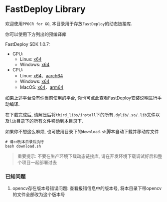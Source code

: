 # FastDeploy Library

欢迎使用`PPOCR for GO`, 本目录用于存放`FastDeploy`的动态链接库.

你可以使用下方列出的预编译库

FastDeploy SDK 1.0.7:
* GPU: 
    * Linux: [x64](https://bj.bcebos.com/fastdeploy/release/cpp/fastdeploy-linux-x64-gpu-1.0.7.tgz) 
    * Windows: [x64](https://bj.bcebos.com/fastdeploy/release/cpp/fastdeploy-win-x64-gpu-1.0.7.zip) 
* CPU: 
    * Linux: [x64](https://bj.bcebos.com/fastdeploy/release/cpp/fastdeploy-linux-x64-1.0.7.tgz)、[aarch64](https://bj.bcebos.com/fastdeploy/release/cpp/fastdeploy-linux-aarch64-1.0.7.tgz)
    * Windows: [x64](https://bj.bcebos.com/fastdeploy/release/cpp/fastdeploy-win-x64-1.0.7.zip)
    * MacOS: [x64](https://bj.bcebos.com/fastdeploy/release/cpp/fastdeploy-osx-x86_64-1.0.7.tgz)、[arm64](https://bj.bcebos.com/fastdeploy/release/cpp/fastdeploy-osx-arm64-1.0.7.tgz)

如果上述平台没有你当前使用的平台, 你也可点此查看[FastDeploy安装说明](https://github.com/PaddlePaddle/FastDeploy/tree/develop/docs/cn/build_and_install)进行手动编译.

在下载完成后, 请解压后将`third_libs/install`下的所有`.dylib/.so/.lib`文件以及`lib`目录下的所有文件移动到本目录下.

如果你不想这么麻烦, 也可使用目录下的`download.sh`脚本自动下载并移动库文件

```shell
# 请cd到本目录后执行
bash download.sh
```

> 重要提示: 不要在生产环境下载动态链接库, 请在开发环境下载调试好后和整个项目一起部署过去

### 已知问题

1. opencv存在版本号错误问题: 查看报错信息中的版本号, 将本目录下带opencv的文件全部改为这个版本号